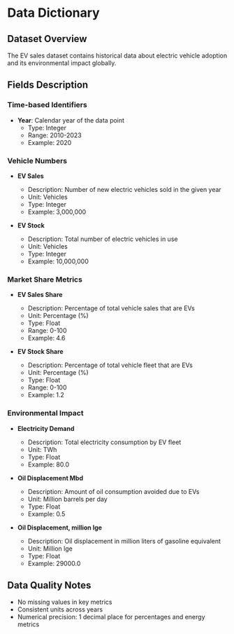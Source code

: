 # Data Dictionary

## Dataset Overview
The EV sales dataset contains historical data about electric vehicle adoption and its environmental impact globally.

## Fields Description

### Time-based Identifiers
- **Year**: Calendar year of the data point
  - Type: Integer
  - Range: 2010-2023
  - Example: 2020

### Vehicle Numbers
- **EV Sales**
  - Description: Number of new electric vehicles sold in the given year
  - Unit: Vehicles
  - Type: Integer
  - Example: 3,000,000

- **EV Stock**
  - Description: Total number of electric vehicles in use
  - Unit: Vehicles
  - Type: Integer
  - Example: 10,000,000

### Market Share Metrics
- **EV Sales Share**
  - Description: Percentage of total vehicle sales that are EVs
  - Unit: Percentage (%)
  - Type: Float
  - Range: 0-100
  - Example: 4.6

- **EV Stock Share**
  - Description: Percentage of total vehicle fleet that are EVs
  - Unit: Percentage (%)
  - Type: Float
  - Range: 0-100
  - Example: 1.2

### Environmental Impact
- **Electricity Demand**
  - Description: Total electricity consumption by EV fleet
  - Unit: TWh
  - Type: Float
  - Example: 80.0

- **Oil Displacement Mbd**
  - Description: Amount of oil consumption avoided due to EVs
  - Unit: Million barrels per day
  - Type: Float
  - Example: 0.5

- **Oil Displacement, million lge**
  - Description: Oil displacement in million liters of gasoline equivalent
  - Unit: Million lge
  - Type: Float
  - Example: 29000.0

## Data Quality Notes
- No missing values in key metrics
- Consistent units across years
- Numerical precision: 1 decimal place for percentages and energy metrics
